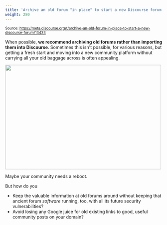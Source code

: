 ```yaml
---
title: 'Archive an old forum "in place" to start a new Discourse forum'
weight: 280
---
```


<small class="doc-source">Source: https://meta.discourse.org/t/archive-an-old-forum-in-place-to-start-a-new-discourse-forum/13433</small>

When possible, **we recommend archiving old forums rather than importing them into Discourse**. Sometimes this isn't possible, for various reasons, but getting a fresh start and moving into a new community platform without carrying all your old baggage across is often appealing. 

<img src="//discourse-meta.s3-us-west-1.amazonaws.com/original/2X/7/71ca8a63c7756526e189d5bd90c85521f393f126.jpg" width="500" height="334"> 

Maybe your community needs a reboot.

But how do you 

- Keep the valuable information at old forums around without keeping that ancient forum *software* running, too, with all its future security vulnerabilities? 
- Avoid losing any Google juice for old existing links to good, useful community posts on your domain?

